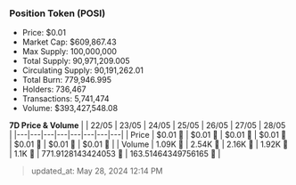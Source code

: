 
  ### Position Token (POSI)
  - Price: $0.01
  - Market Cap: $609,867.43
  - Max Supply: 100,000,000
  - Total Supply: 90,971,209.005
  - Circulating Supply: 90,191,262.01
  - Total Burn: 779,946.995
  - Holders: 736,467
  - Transactions: 5,741,474
  - Volume: $393,427,548.08

  **7D Price & Volume**
  | | 22&#x2F;05 | 23&#x2F;05 | 24&#x2F;05 | 25&#x2F;05 | 26&#x2F;05 | 27&#x2F;05 | 28&#x2F;05 |
  |---|---|---|---|---|---|---|---|
  | Price | $0.01 🔻 | $0.01 🔻 | $0.01 🔻 | $0.01 🚀 | $0.01 🔻 | $0.01 🔻 | $0.01 🔻 |
  | Volume | 1.09K 🔻 | 2.54K 🚀 | 2.16K 🔻 | 1.92K 🔻 | 1.1K 🔻 | 771.9128143424053 🔻 | 163.51464349756165 🔻 |

  > updated_at: May 28, 2024 12:14 PM
